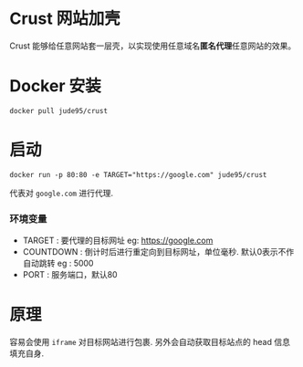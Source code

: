 # Crust 网站加壳
Crust 能够给任意网站套一层壳，以实现使用任意域名**匿名代理**任意网站的效果。

# Docker 安装
```shell
docker pull jude95/crust
```

# 启动
```shell
docker run -p 80:80 -e TARGET="https://google.com" jude95/crust
```
代表对 `google.com` 进行代理.

### 环境变量
+ TARGET : 要代理的目标网址 eg: https://google.com
+ COUNTDOWN : 倒计时后进行重定向到目标网址，单位毫秒. 默认0表示不作自动跳转 eg : 5000 
+ PORT : 服务端口，默认80

# 原理
容易会使用 `iframe` 对目标网站进行包裹. 另外会自动获取目标站点的 head 信息填充自身.